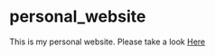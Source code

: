# personal_website

This is my personal website. Please take a look [Here](https://sadlerb.github.io/)
